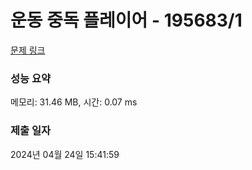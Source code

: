 # 운동 중독 플레이어 - 195683/1 

[문제 링크](https://level.goorm.io/exam/195683/%EC%9A%B4%EB%8F%99-%EC%A4%91%EB%8F%85-%ED%94%8C%EB%A0%88%EC%9D%B4%EC%96%B4/quiz/1?utm_source=inhouse_blog&utm_medium=post&utm_content=data_report&_gl=1*1k8f5do*_gcl_au*MjAxMTIzNDY3Ny4xNzEzOTMyOTA3) 

### 성능 요약

메모리: 31.46 MB, 시간: 0.07 ms

### 제출 일자

2024년 04월 24일 15:41:59

